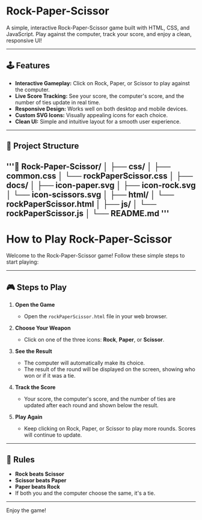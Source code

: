 # Rock-Paper-Scissor

A simple, interactive Rock-Paper-Scissor game built with HTML, CSS, and JavaScript. Play against the computer, track your score, and enjoy a clean, responsive UI!

---

## 🕹️ Features

- **Interactive Gameplay:** Click on Rock, Paper, or Scissor to play against the computer.
- **Live Score Tracking:** See your score, the computer's score, and the number of ties update in real time.
- **Responsive Design:** Works well on both desktop and mobile devices.
- **Custom SVG Icons:** Visually appealing icons for each choice.
- **Clean UI:** Simple and intuitive layout for a smooth user experience.

---

## 📂 Project Structure

'''📂 Rock-Paper-Scissor/ │
  ├── css/ │ ├── common.css │ └── rockPaperScissor.css │
  ├── docs/ │ ├── icon-paper.svg │ ├── icon-rock.svg │ └── icon-scissors.svg │ 
  ├── html/ │ └── rockPaperScissor.html │ 
  ├── js/ │ └── rockPaperScissor.js │
  └── README.md
  '''
---
# How to Play Rock-Paper-Scissor

Welcome to the Rock-Paper-Scissor game! Follow these simple steps to start playing:

---

## 🎮 Steps to Play

1. **Open the Game**
   - Open the `rockPaperScissor.html` file in your web browser.

2. **Choose Your Weapon**
   - Click on one of the three icons: **Rock**, **Paper**, or **Scissor**.

3. **See the Result**
   - The computer will automatically make its choice.
   - The result of the round will be displayed on the screen, showing who won or if it was a tie.

4. **Track the Score**
   - Your score, the computer's score, and the number of ties are updated after each round and shown below the result.

5. **Play Again**
   - Keep clicking on Rock, Paper, or Scissor to play more rounds. Scores will continue to update.

---

## 📝 Rules

- **Rock beats Scissor**
- **Scissor beats Paper**
- **Paper beats Rock**
- If both you and the computer choose the same, it's a tie.

---

Enjoy the game!
